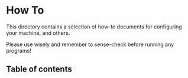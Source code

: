 How To
======

This directory contains a selection of how-to documents for configuring your machine, and others.

Please use wisely and remember to sense-check before running any programs!


Table of contents
-----------------


